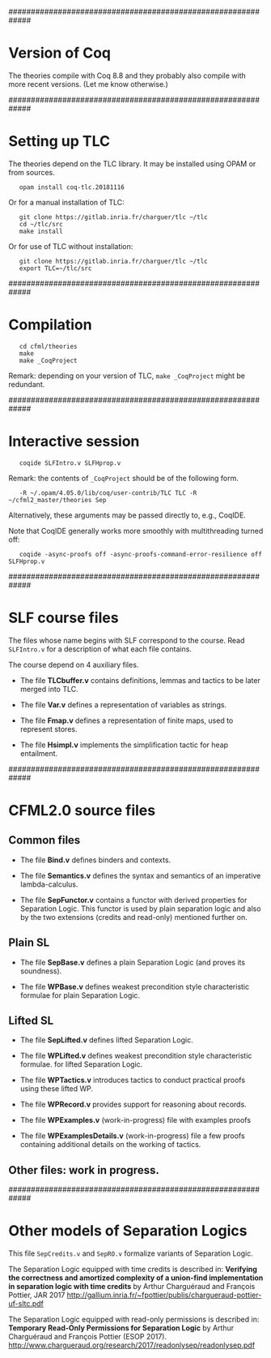 #############################################################
# Version of Coq

The theories compile with Coq 8.8 and they probably also compile 
with more recent versions. (Let me know otherwise.)


#############################################################
# Setting up TLC

The theories depend on the TLC library. It may be installed using
OPAM or from sources.

```
   opam install coq-tlc.20181116
```

Or for a manual installation of TLC:

```
   git clone https://gitlab.inria.fr/charguer/tlc ~/tlc
   cd ~/tlc/src
   make install
```

Or for use of TLC without installation:

```
   git clone https://gitlab.inria.fr/charguer/tlc ~/tlc
   export TLC=~/tlc/src
```


#############################################################
# Compilation


```
   cd cfml/theories
   make
   make _CoqProject
```

Remark: depending on your version of TLC, `make _CoqProject` might be redundant.



#############################################################
# Interactive session

```
   coqide SLFIntro.v SLFHprop.v
```


Remark: the contents of `_CoqProject` should be of the following form.

```
   -R ~/.opam/4.05.0/lib/coq/user-contrib/TLC TLC -R ~/cfml2_master/theories Sep
```

Alternatively, these arguments may be passed directly to, e.g., CoqIDE.


Note that CoqIDE generally works more smoothly with multithreading turned off:

```
   coqide -async-proofs off -async-proofs-command-error-resilience off SLFHprop.v
```


#############################################################
# SLF course files

The files whose name begins with SLF correspond to the course.
Read `SLFIntro.v` for a description of what each file contains.

The course depend on 4 auxiliary files.

 * The file __TLCbuffer.v__
   contains definitions, lemmas and tactics to be later merged into TLC.

 * The file __Var.v__
   defines a representation of variables as strings.

 * The file __Fmap.v__
   defines a representation of finite maps, used to represent stores.

 * The file __Hsimpl.v__
   implements the simplification tactic for heap entailment.


#############################################################
# CFML2.0 source files


## Common files

 * The file __Bind.v__
   defines binders and contexts.

 * The file __Semantics.v__
   defines the syntax and semantics of an imperative lambda-calculus.

 * The file __SepFunctor.v__
   contains a functor with derived properties for Separation Logic.
   This functor is used by plain separation logic and also by the
   two extensions (credits and read-only) mentioned further on.


## Plain SL

 * The file __SepBase.v__
   defines a plain Separation Logic (and proves its soundness).

 * The file __WPBase.v__
   defines weakest precondition style characteristic formulae 
   for plain Separation Logic.


## Lifted SL

 * The file __SepLifted.v__
   defines lifted Separation Logic.

 * The file __WPLifted.v__
   defines weakest precondition style characteristic formulae.
   for lifted Separation Logic.

 * The file __WPTactics.v__
   introduces tactics to conduct practical proofs using these lifted WP.   

 * The file __WPRecord.v__
   provides support for reasoning about records.

 * The file __WPExamples.v__
   (work-in-progress) file with examples proofs

 * The file __WPExamplesDetails.v__
   (work-in-progress) file a few proofs containing additional details 
   on the working of tactics.


## Other files: work in progress.


#############################################################
# Other models of Separation Logics

This file `SepCredits.v` and `SepRO.v` formalize variants of Separation Logic.

The Separation Logic equipped with time credits is described in:
__Verifying the correctness and amortized complexity of a union-find
implementation in separation logic with time credits__
by Arthur Charguéraud and François Pottier, JAR 2017
  http://gallium.inria.fr/~fpottier/publis/chargueraud-pottier-uf-sltc.pdf

The Separation Logic equipped with read-only permissions is described in:
__Temporary Read-Only Permissions for Separation Logic__
by Arthur Charguéraud and François Pottier
(ESOP 2017).
  http://www.chargueraud.org/research/2017/readonlysep/readonlysep.pdf


